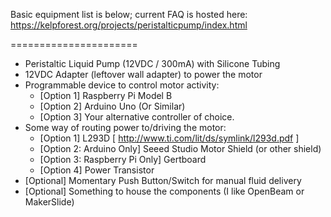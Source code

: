 ﻿Basic equipment list is below; current FAQ is hosted here: 
https://kelpforest.org/projects/peristalticpump/index.html

======================

- Peristaltic Liquid Pump (12VDC / 300mA) with Silicone Tubing
- 12VDC Adapter (leftover wall adapter) to power the motor
- Programmable device to control motor activity:
	- [Option 1] Raspberry Pi Model B
	- [Option 2] Arduino Uno (Or Similar) 
	- [Option 3] Your alternative controller of choice.
- Some way of routing power to/driving the motor:
	- [Option 1] L293D [ http://www.ti.com/lit/ds/symlink/l293d.pdf ]
	- [Option 2: Arduino Only] Seeed Studio Motor Shield (or other shield)
	- [Option 3: Raspberry Pi Only] Gertboard 
	- [Option 4] Power Transistor
- [Optional] Momentary Push Button/Switch for manual fluid delivery
- [Optional] Something to house the components (I like OpenBeam or MakerSlide)
